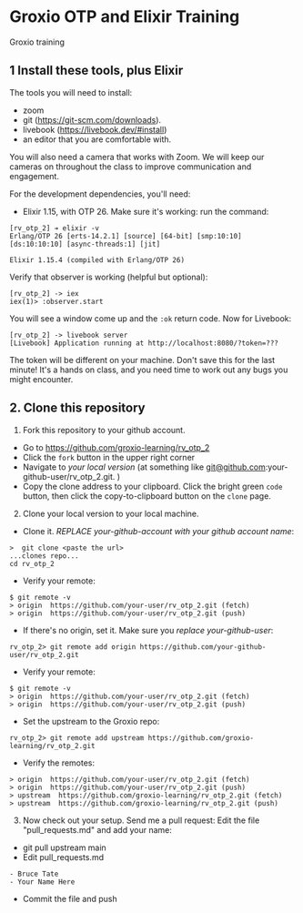 # Groxio OTP and Elixir Training

Groxio training

## 1 Install these tools, plus Elixir

The tools you will need to install:

- zoom
- git (https://git-scm.com/downloads).
- livebook (https://livebook.dev/#install)
- an editor that you are comfortable with.

You will also need a camera that works with Zoom. We will keep our cameras on throughout the class to improve communication and engagement.

For the development dependencies, you'll need:

- Elixir 1.15, with OTP 26. Make sure it's working:
  run the command:

```
[rv_otp_2] ➔ elixir -v
Erlang/OTP 26 [erts-14.2.1] [source] [64-bit] [smp:10:10] [ds:10:10:10] [async-threads:1] [jit]

Elixir 1.15.4 (compiled with Erlang/OTP 26)
```

Verify that observer is working (helpful but optional):

```
[rv_otp_2] -> iex
iex(1)> :observer.start
```

You will see a window come up and the `:ok` return code. Now for Livebook:

```
[rv_otp_2] -> livebook server
[Livebook] Application running at http://localhost:8080/?token=???
```

The token will be different on your machine. Don't save this for the last minute! It's a hands on class, and you need time to work out any bugs you might encounter.

## 2. Clone this repository

1. Fork this repository to your github account.

- Go to https://github.com/groxio-learning/rv_otp_2
- Click the `fork` button in the upper right corner
- Navigate to _your local version_ (at something like git@github.com:your-github-user/rv_otp_2.git. )
- Copy the clone address to your clipboard. Click the bright green `code` button, then click the copy-to-clipboard button on the `clone` page.

2. Clone your local version to your local machine.

- Clone it. _REPLACE your-github-account with your github account name_:

```
>  git clone <paste the url>
...clones repo...
cd rv_otp_2
```

- Verify your remote:

```
$ git remote -v
> origin  https://github.com/your-user/rv_otp_2.git (fetch)
> origin  https://github.com/your-user/rv_otp_2.git (push)
```

- If there's no origin, set it. Make sure you _replace your-github-user_:

```
rv_otp_2> git remote add origin https://github.com/your-github-user/rv_otp_2.git
```

- Verify your remote:

```
$ git remote -v
> origin  https://github.com/your-user/rv_otp_2.git (fetch)
> origin  https://github.com/your-user/rv_otp_2.git (push)
```

- Set the upstream to the Groxio repo:

```
rv_otp_2> git remote add upstream https://github.com/groxio-learning/rv_otp_2.git
```

- Verify the remotes:

```
> origin  https://github.com/your-user/rv_otp_2.git (fetch)
> origin  https://github.com/your-user/rv_otp_2.git (push)
> upstream  https://github.com/groxio-learning/rv_otp_2.git (fetch)
> upstream  https://github.com/groxio-learning/rv_otp_2.git (push)
```

3. Now check out your setup. Send me a pull request: Edit the file "pull_requests.md" and add your name:

- git pull upstream main
- Edit pull_requests.md

```
- Bruce Tate
- Your Name Here
```

- Commit the file and push
